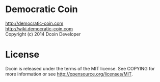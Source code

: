 Democratic Coin
=====
http://democratic-coin.com<br>
http://wiki.democratic-coin.com<br>
Copyright (c) 2014 Dcoin Developer

License
=====
Dcoin is released under the terms of the MIT license. See COPYING for more information or see http://opensource.org/licenses/MIT.